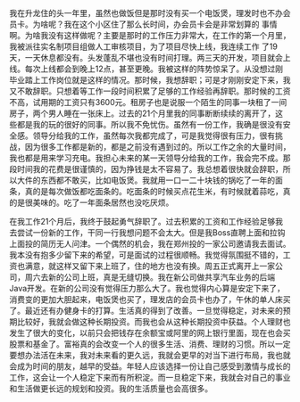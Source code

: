 我在升龙住的头一年里，虽然也做饭但是那时没有买一个电饭煲，理发时也不办会员卡。为啥呢？我在这个小区住了那么长时间，办会员卡会是非常划算的
事情啊。为啥我没有这样做呢？主要是那时的工作压力非常大，在工作的第一个月里，我被派往实名制项目组做人工审核项目，为了项目尽快上线，我连续工作
了19天，一天休息都没有。头发蓬乱不堪也没有时间打理。两三天的开发，项目就会上线。每次上线都会到晚上12点，甚至更晚。我被这样的阵势惊呆了。从没想过刚毕业踏上工作岗位就是这样的情况。那时候，我想辞职；可是才刚刚安定下来，我又不敢辞职。只想着等工作一段时间积累了足够的工作经验再辞职。那时候的工资不高，试用期的工资只有3600元。租房子也是说服一个陌生的同事一块租了一间房子，两个男人睡在一张床上。过去的21个月里我的同事断断续续的离开了，这些都是我的玩的很好的同事。所以我不免忧伤。虽然有一份工作，我确是很没有安全感。领导分给我的工作，虽然每次我都完成了，可是我觉得很有压力，很有挑战，因为很多工作都是新的，都是之前没有遇到过的。所以工作之余的大量时间，我也都是用来学习充电。我担心未来的某一天领导分给我的工作，我会完不成。那段时间我的花费是很谨慎的，因为挣钱是太不容易了。我总想着很快就会辞职，所以大件的东西都不敢买，比如电饭煲。我就用一口一二十块钱的锅吃了一年的面条，真的是每次做饭都吃面条的。吃面条的时候买点花生米，有时候就着蒜吃，真的是很美味的。吃了一年面条居然也没吃厌烦。

在我工作21个月后，我终于鼓起勇气辞职了。过去积累的工资和工作经验足够我去尝试一份新的工作，干同一行我想问题不会太大。但是我Boss直聘上面和拉钩上面投的简历无人问津。一个偶然的机会，我在郑州投的一家公司邀请我去面试。我本没有抱多少留下来的希望，可是面试的过程很顺畅。我觉得氛围挺不错的，工资也满意，就这样又留下来上班了，住的地方也没有换。周五正式离开上一家公司，周六去新的公司上班，真是无缝切换。我在新公司做共享汽车业务的后端Java开发。在新的公司没有觉得压力那么大了。我也觉得内心算是安定下来了，消费变的更加大胆起来，电饭煲也买了，理发店的会员卡也办了，午休的单人床买了。最近还有办健身卡的打算。生活真的得到了改善。一旦觉得稳定，对未来的预期比较好，我就会做这种长期投资。而我也会从这种长期投资中获益。个人理财也发生了很大的变化，以前只会把钱存在余额宝或阿里的网上银行里面，现在也会买股票和基金了。富裕真的会改变一个人的很多生活、消费、理财的习惯。所以一定要想办法活在未来，我对未来看的更久远，我就会更早的对当下进行布局，我也就会成为时间的朋友，越早的受益。年轻人应该选择一份让自己感受到激情与成长的工作，这会让一个人稳定下来而有所积淀。而一旦稳定下来，我就会对自己的事业和生活做更长远的规划和投资。我的生活质量也会高很多。